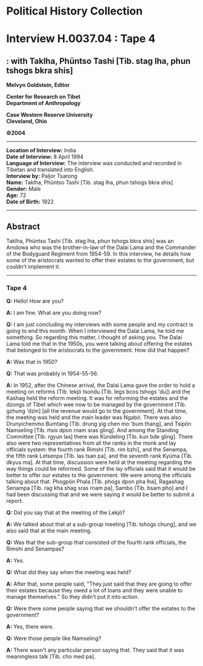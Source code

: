 # Political History Collection  
# Interview H.0037.04 : Tape 4  
##  : with Taklha, Phüntso Tashi [Tib. stag lha, phun tshogs bkra shis]  


**Melvyn Goldstein, Editor**  

**Center for Research on Tibet**  
**Department of Anthropology**  

**Case Western Reserve University**  
**Cleveland, Ohio**  

**©2004**  

---  
**Location of Interview:** India  
**Date of Interview:** 8 April 1994  
**Language of Interview:** The interview was conducted and recorded in Tibetan and translated into English.  
**Interview by:** Paljor Tsarong  
**Name:** Taklha, Phüntso Tashi [Tib. stag lha, phun tshogs bkra shis]  
**Gender:** Male  
**Age:** 72  
**Date of Birth:** 1922  

---  
## Abstract  

 Taklha, Phüntso Tashi [Tib. stag lha, phun tshogs bkra shis] was an Amdowa who was the brother-in-law of the Dalai Lama and the Commander of the Bodyguard Regiment from 1954-59. In this interview, he details how some of the aristocrats wanted to offer their estates to the government, but couldn't implement it. 
  
---
### Tape 4  
**Q:**  Hello! How are you?   

**A:**  I am fine. What are you doing now?   

**Q:**  I am just concluding my interviews with some people and my contract is going to end this month. When I interviewed the Dalai Lama, he told me something. So regarding this matter, I thought of asking you. The Dalai Lama told me that in the 1950s, you were talking about offering the estates that belonged to the aristocrats to the government. How did that happen?   

**A:**  Was that in 1950?   

**Q:**  That was probably in 1954-55-56.   

**A:**  In 1952, after the Chinese arrival, the Dalai Lama gave the order to hold a meeting on reforms (Tib. lekjö tsondu [Tib. legs bcos tshogs 'du]) and the Kashag held the reform meeting. It was for reforming the estates and the dzongs of Tibet which wee now to be managed by the government [Tib. gzhung 'dzin] [all the revenue would go to the government]. At that time, the meeting was held and the main leader was Ngabö. There was also Drunyichemmo Bumtang [Tib. drung yig chen mo 'bum thang], and Tsipön Namseling [Tib. rtsis dpon rnam sras gling]. And among the Standing Committee [Tib. rgyun las] there was Kündeling [Tib. kun bde gling].  There also were two representatives from all the ranks in the monk and lay officials system: the fourth rank Rimshi [Tib. rim bzhi], and the Senampa, the fifth rank Letsenpa [Tib. las tsan pa], and the seventh rank Kyüma [Tib. dkyus ma]. At that time, discussion were held at the meeting regarding the way things could be reformed. Some of the lay officials said that it would be better to offer our estates to the government. We were among the officials talking about that. Phogpön Phala [Tib. phogs dpon pha lha], Ragashag Senampa [Tib. rag kha shag sras rnam pa], Sambo [Tib. bsam pho] and I had been discussing that and we were saying it would be better to submit a report.   

**Q:**  Did you say that at the meeting of the Lekjö?   

**A:**  We talked about that at a sub-group meeting [Tib. tshogs chung], and we also said that at the main meeting.   

**Q:**  Was that the sub-group that consisted of the fourth rank officials, the Rimshi and Senampas?   

**A:**  Yes.   

**Q:**  What did they say when the meeting was held?   

**A:**  After that, some people said, "They just said that they are going to offer their estates because they owed a lot of loans and they were unable to manage themselves." So they didn't put it into action.   

**Q:**  Were there some people saying that we shouldn't offer the estates to the government?   

**A:**  Yes, there were.   

**Q:**  Were those people like Namseling?   

**A:**  There wasn't any particular person saying that. They said that it was meaningless talk [Tib. cho med pa].   

